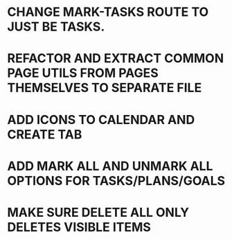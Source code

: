 # CHANGE MARK-TASKS ROUTE TO JUST BE TASKS.

# REFACTOR AND EXTRACT COMMON PAGE UTILS FROM PAGES THEMSELVES TO SEPARATE FILE

# ADD ICONS TO CALENDAR AND CREATE TAB

# ADD MARK ALL AND UNMARK ALL OPTIONS FOR TASKS/PLANS/GOALS

# MAKE SURE DELETE ALL ONLY DELETES VISIBLE ITEMS
